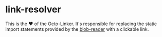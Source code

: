 # link-resolver

This is the :heart: of the Octo-Linker. It's responsible for replacing the static import statements provided by the [blob-reader](../blob-reader) with a clickable link.
